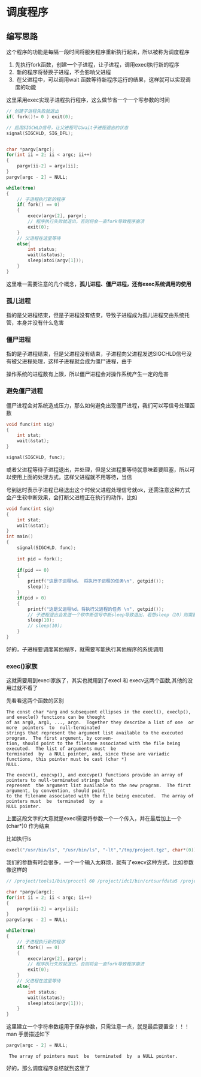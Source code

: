 # 调度程序

## 编写思路

这个程序的功能是每隔一段时间将服务程序重新执行起来，所以被称为调度程序

1. ​    先执行fork函数，创建一个子进程，让子进程，调用execl执行新的程序
2. ​    新的程序将替换子进程，不会影响父进程
3. ​    在父进程中，可以调用wait 函数等待新程序运行的结果，这样就可以实现调度的功能

这里采用exec实现子进程执行程序，这么做节省一个一个写参数的时间

```c++
// 创建子进程失败就退出
if( fork()!= 0 ) exit(0);

// 启用SIGCHLD信号，让父进程可以wait子进程退出的状态
signal(SIGCHLD, SIG_DFL);


char *pargv[argc];
for(int ii = 2; ii < argc; ii++)
{
    pargv[ii-2] = argv[ii];
}
pargv[argc - 2] = NULL;

while(true)
{
    // 子进程执行新的程序
    if( fork() == 0)
    {
        execv(argv[2], pargv);
        // 程序执行失败就退出，否则将会一直fork导致程序崩溃
        exit(0);
    }
    // 父进程在这里等待
    else{ 
        int status;
        wait(&status);
        sleep(atoi(argv[1]));
    }
}
```

这里唯一需要注意的几个概念，**孤儿进程、僵尸进程，还有exec系统调用的使用**

### **孤儿进程**

指的是父进程结束，但是子进程没有结束，导致子进程成为孤儿进程交由系统托管，本身并没有什么危害

### **僵尸进程**

指的是子进程结束，但是父进程没有结束，子进程向父进程发送SIGCHLD信号没有被父进程处理，这样子进程就会成为僵尸进程，由于

操作系统的进程数有上限，所以僵尸进程会对操作系统产生一定的危害

### 避免僵尸进程

僵尸进程会对系统造成压力，那么如何避免出现僵尸进程，我们可以写信号处理函数

```c++
void func(int sig)
{
	int stat;
	wait(&stat);
}

signal(SIGCHLD, func);
```

或者父进程等待子进程退出，并处理，但是父进程要等待就意味着要阻塞，所以可以使用上面的处理方式，这样父进程就不用等待，当信

号到达时表示子进程已经退出这个时候父进程处理信号就ok，还需注意这种方式会产生软中断效果，会打断父进程正在执行的动作，比如

```c++
void func(int sig)
{
	int stat;
	wait(&stat);
}
int main()
{
    signal(SIGCHLD, func);
    
    int pid = fork();
    
    if(pid == 0)
    {
        printf("这是子进程%d， 将执行子进程的任务\n", getpid());
        sleep();
    }
    if(pid > 0)
    {
        printf("这是父进程%d，将执行父进程的任务 \n", getpid());
        // 子进程退出会发送一个软中断信号中断sleep导致退出，若想sleep（10）则需要再写一次
        sleep(10);
        // sleep(10);
    }
}

```

好的，子进程要调度其他程序，就需要写能执行其他程序的系统调用

### exec()家族

这就需要用到execl家族了，其实也就用到了execl 和 execv这两个函数,其他的没用过就不看了

先看看这两个函数的区别

```
The const char *arg and subsequent ellipses in the execl(), execlp(), and execle() functions can be thought
of as arg0, arg1, ..., argn.  Together they describe a list of one  or  more  pointers  to  null-terminated
strings that represent the argument list available to the executed program.  The first argument, by conven‐
tion, should point to the filename associated with the file being executed.  The list of arguments must  be
terminated  by  a NULL pointer, and, since these are variadic functions, this pointer must be cast (char *)
NULL.
```

    The execv(), execvp(), and execvpe() functions provide an array of pointers to null-terminated strings that
    represent  the argument list available to the new program.  The first argument, by convention, should point
    to the filename associated with the file being executed.  The array of pointers must  be  terminated  by  a
    NULL pointer.

上面这段文字的大意就是execl需要将参数一个一个传入，并在最后加上一个(char*)0 作为结束

比如执行ls

```c++
execl("/usr/bin/ls", "/usr/bin/ls", "-lt","/tmp/project.tgz", char*(0));
```

我们的参数有时会很多，一个一个输入太麻烦，就有了execv这种方式，比如参数像这样的

```c++
// /project/tools1/bin/procctl 60 /project/idc1/bin/crtsurfdata5 /project/idc1/ini/stcode.ini /tmp/idc/surfdata /log/idc/crtsurfdata5.log xml,json,csv
```

```c++
char *pargv[argc];
for(int ii = 2; ii < argc; ii++)
{
    pargv[ii-2] = argv[ii];
}
pargv[argc - 2] = NULL;

while(true)
{
    // 子进程执行新的程序
    if( fork() == 0)
    {
        execv(argv[2], pargv);
        // 程序执行失败就退出，否则将会一直fork导致程序崩溃
        exit(0);
    }
    // 父进程在这里等待
    else{ 
        int status;
        wait(&status);
        sleep(atoi(argv[1]));
    }
}
```

这里建立一个字符串数组用于保存参数，只需注意一点，就是最后要置空！！！ man 手册描述如下

```c++
pargv[argc - 2] = NULL;
```

```
 The array of pointers must  be  terminated  by  a NULL pointer.
```

好的，那么调度程序总结就到这里了